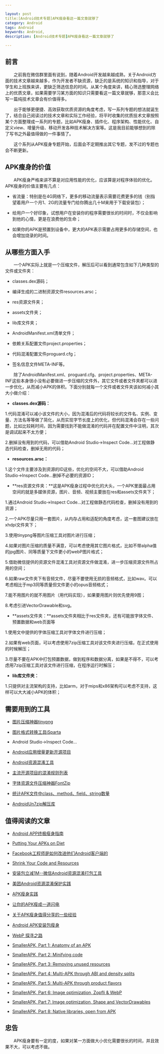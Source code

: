 ```yaml
---

layout: post
title:[Android技术专题]APK瘦身看这一篇文章就够了
category: Android
tags: Android
keywords: Android,
description: [Android技术专题]APK瘦身看这一篇文章就够了

---
```


## 前言

&emsp;&emsp;之前我在微信群里面有说到，随着Android开发越来越成熟，关于Android方面的技术文章越来越多，作为开发者不缺资源，缺乏的是系统的知识和指导，对于学生和上班族来讲，更缺乏筛选信息的时间。从某个角度来讲，精心筛选整理网络上的优质文章，如果需要学习某方面的知识只需要看这一篇文章就够，那意义会比写一篇纯技术文章会有价值得多。

&emsp;&emsp;出于能够更便捷、高效获取优质资源的角度考虑，写一系列专题的想法就诞生了，结合自己阅读过的技术文章和实际工作经验，将平时收集的优质技术文章按照某个方面整理成一系列的专题，比如APK瘦身、插件化、程序架构、性能优化、自定义view、增量升级、移动开发各种技术解决方案等。这是我目前能够想到的除了写书之外最值得做的一件事情了。

&emsp;&emsp;这个系列从APK瘦身专题开始，后面会不定期推出其它专题，发不过的专题也会不断更新。

## APK瘦身的价值

&emsp;&emsp;APK瘦身严格来讲不算是对应用性能的优化，应该算是对程序体验的优化。APK瘦身的价值主要有几点：

- 省流量：特别是在4G网络下，更多的移动流量表示需要花费更多的钱（别指望着用户一个月1、2G的流量专门给你腾出几十M来用于下载安装包）；

- 给用户一个好印象，试想用户在安装你的程序需要很长的时间时，不仅会影响到他的心情，更是在浪费他的生命；

- 如果你的APK是预置到设备中，更大的APK表示需要占用更多的存储空间，也会增加烧录的时间。

## 从哪些方面入手

&emsp;&emsp;一个APK实际上就是一个压缩文件，解压后可以看到通常包含如下几种类型的文件或文件夹：

- classes.dex源码；

- 编译生成的二进制资源文件resources.arsc；

- res资源文件夹；

- assets文件夹；

- lib库文件夹；

- AndroidManifest.xml清单文件；

- 依赖关系配置文件project.properties；

- 代码混淆配置文件proguard.cfg；

- 签名信息文件META-INF等。

&emsp;&emsp;除了AndroidManifest.xml、proguard.cfg、project.properties、META-INF这些本身很小没有必要做进一步压缩的文件外，其它文件或者文件夹都可以进一步优化，从而减小APK的体积。下面分别就每一个文件或者文件夹该如何减小其大小做介绍：

- **classes.dex源码：**

1.代码混淆可以减小该文件的大小，因为混淆后的代码将较长的文件名、实例、变量、方法名等等做了简化，从而实现字节长度上的优化，但代码混淆会存在一些问题，比如比较耗时间，因为需要找到不能做混淆的代码并在配置文件中注明，其次是调试起来不太方便；

2.删掉没有用到的代码，可以借助Android Studio→Inspect Code...对工程做静态代码检查，删掉无用的代码；

- **resources.arsc：**

1.这个文件主要涉及到资源的ID这些，优化的空间不大，可以借助Android Studio→Inspect Code...删掉不必要的资源ID；

- **res资源文件夹：**这是APK瘦身过程中优化的大头，一个APK里面最占用空间的就是多媒体资源，图片、音频、视频主要放在res和assets文件夹下；

1.通过Android Studio→Inspect Code...对工程做静态代码检查，删掉没有用到的资源；

2.一个APK尽量只用一套图片，从内存占用和适配的角度考虑，这一套图建议放在xhdpi文件夹下；

3.使用tinypng等图片压缩工具对图片进行压缩；

4.如果对图片压缩的质量不满意，可以考虑使用其它图片格式，比如不带alpha值的jpg图片、同等质量下文件更小的webP图片格式；

5.借助微信提供的资源文件混淆工具对资源文件做混淆，进一步压缩资源文件所占用的空间；

6.如果raw文件夹下有音频文件，尽量不要使用无损的音频格式，比如wav。可以考虑相比于mp3同等质量但文件更小的opus音频格式；

7.能不用图片的就不用图片（用代码实现），如果要用图片则优先使用9图；

8.考虑引进VectorDrawable和svg。

- **assets文件夹：**assets文件夹相比于res文件夹，还有可能放字体文件、预置数据和web页面等

1.使用文中提供的字体压缩工具对字体文件进行压缩；

2.如果有web页面，可以考虑使用7zip压缩工具对该文件夹进行压缩，在正式使用的时候解压；

3.尽量不要在APK中打包预置数据，做到程序和数据分离，如果是不得不，可以考虑用7zip压缩工具对该文件进行压缩，在程序运行时解压；

- **lib库文件夹：**

1.只提供对主流架构的支持，比如arm，对于mips和x86架构可以考虑不支持，这样可以大大减小APK的体积；

## 需要用到的工具

- [图片压缩神器tinypng](https://tinypng.com/)

- [图片格式转换工具iSparta](http://isparta.github.io/)

- Android Studio→Inspect Code...

- [Android应用增量更新开源项目](https://github.com/cundong/SmartAppUpdates)

- [Android资源混淆工具](https://github.com/shwenzhang/AndResGuard)

- [主流开源项目的混淆规则列表](https://github.com/krschultz/android-proguard-snippets)

- [字体资源文件压缩神器FontZip](https://github.com/forJrking/FontZip)

- [统计APK文件中class、method、field、string数量](https://github.com/zxlie/apkcal)

- [AndroidUn7zip解压库](https://github.com/hzy3774/AndroidUn7zip)

## 值得阅读的文章

- [Android APP终极瘦身指南](http://jayfeng.com/2016/03/01/Android-APP%E7%BB%88%E6%9E%81%E7%98%A6%E8%BA%AB%E6%8C%87%E5%8D%97/)

- [Putting Your APKs on Diet](http://cyrilmottier.com/2014/08/26/putting-your-apks-on-diet/)

- [Facebook工程师是如何改进他们Android客户端的](http://greenrobot.me/devnews/facebook-engineer-improve-android-app/)

- [Shrink Your Code and Resources](https://developer.android.com/studio/build/shrink-code.html)

- [安装包立减1M--微信Android资源混淆打包工具](http://mp.weixin.qq.com/s?__biz=MzA3NTYzODYzMg==&amp;mid=214472913&amp;idx=1&amp;sn=92b54b5fcd9bbab6513e46d92095a07f&amp;scene=1&amp;srcid=0427eTI2x0dnk2EsFnysnjZI#rd)

- [美团Android资源混淆保护实践](http://tech.meituan.com/mt-android-resource-obfuscation.html)

- [APK瘦身实践](http://jayfeng.com/2015/12/29/APK%E7%98%A6%E8%BA%AB%E5%AE%9E%E8%B7%B5/)

- [让你的APK瘦成一道闪电](http://www.cnblogs.com/tianzhijiexian/p/4505312.html)

- [关于APK瘦身值得分享的一些经验](https://zhuanlan.zhihu.com/p/20006066)

- [Android APK安装包瘦身](http://hukai.me/android-tips-for-reduce-apk-size/)

- [WebP 探寻之路](http://isux.tencent.com/introduction-of-webp.html)

- [SmallerAPK, Part 1: Anatomy of an APK](https://medium.com/google-developers/smallerapk-part-1-anatomy-of-an-apk-da83c25e7003#.n98i0fzcx)

- [SmallerAPK, Part 2: Minifying code](https://medium.com/google-developers/smallerapk-part-2-minifying-code-554560d2ed40#.16iaoje8i)

- [SmallerAPK, Part 3: Removing unused resources](https://medium.com/google-developers/smallerapk-part-3-removing-unused-resources-1511f9e3f761#.88cm68g9p)

- [SmallerAPK, Part 4: Multi-APK through ABI and density splits](https://medium.com/@wkalicinski/smallerapk-part-4-multi-apk-through-abi-and-density-splits-477083989006#.dpzn5nk2f)

- [SmallerAPK, Part 5: Multi-APK through product flavors](https://medium.com/@wkalicinski/smallerapk-part-5-multi-apk-through-product-flavors-e069759f19cd#.f28004jq6)

- [SmallerAPK, Part 6: Image optimization, Zopfli & WebP](https://medium.com/@wkalicinski/smallerapk-part-6-image-optimization-zopfli-webp-4c462955647d#.23kdd9u1n)

- [SmallerAPK, Part 7: Image optimization, Shape and VectorDrawables](https://medium.com/@wkalicinski/smallerapk-part-7-image-optimization-shape-and-vectordrawables-ed6be3dca3f#.pb4174mt1)

- [SmallerAPK, Part 8: Native libraries, open from APK](https://medium.com/@wkalicinski/smallerapk-part-8-native-libraries-open-from-apk-fc22713861ff#.oc5i5wojm)

## 忠告

&emsp;&emsp;APK瘦身要有一定的度，如果对某一方面做大小优化需要很长的时间，并且效果不大，可以考虑不做。